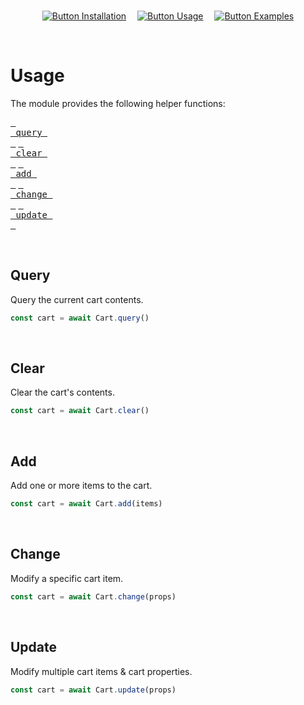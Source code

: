 
<br>

<div align = center >

[![Button Installation]][Installation]  
[![Button Usage]][Usage]  
[![Button Examples]][Examples]

</div>

<br>

# Usage

The module provides the following helper functions:

[<kbd> <br> query <br> </kbd>][Query]
[<kbd> <br> clear <br> </kbd>][Clear]
[<kbd> <br> add <br> </kbd>][Add]
[<kbd> <br> change <br> </kbd>][Change]
[<kbd> <br> update <br> </kbd>][Update]

<br>

## Query

Query the current cart contents.

```ts
const cart = await Cart.query()
```

<br>

## Clear

Clear the cart's contents.

```ts
const cart = await Cart.clear()
```

<br>

## Add

Add one or more items to the cart.

```ts
const cart = await Cart.add(items)
```

<br>

## Change

Modify a specific cart item.

```ts
const cart = await Cart.change(props)
```

<br>


## Update

Modify multiple cart items & cart properties.

```ts
const cart = await Cart.update(props)
```

<br>


<!----------------------------------------------------------------------------->

[Update]: #update
[Change]: #change
[Query]: #query
[Clear]: #clear
[Add]: #add

[Button Installation]: https://img.shields.io/badge/Installation-539c3f?style=for-the-badge&logoColor=white&logo=docusign
[Button Examples]: https://img.shields.io/badge/Examples-14539a?style=for-the-badge&logoColor=white&logo=apacheparquet
[Button Usage]: https://img.shields.io/badge/Usage-gray?style=for-the-badge&logoColor=white&logo=applearcade

[Installation]: https://github.com/DoomCommerce/Shopify-Theme-Cart/tree/Stable/Documentation/Installation.md
[Examples]: https://github.com/DoomCommerce/Shopify-Theme-Cart/tree/Stable/Examples
[Usage]: #